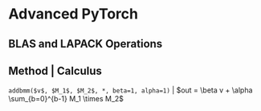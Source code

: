 # Advanced PyTorch

## BLAS and LAPACK Operations

Method | Calculus
-----------------
```addbmm($v$, $M_1$, $M_2$, *, beta=1, alpha=1)``` | $out = \beta v + \alpha \sum_{b=0}^{b-1} M_1 \times M_2$
